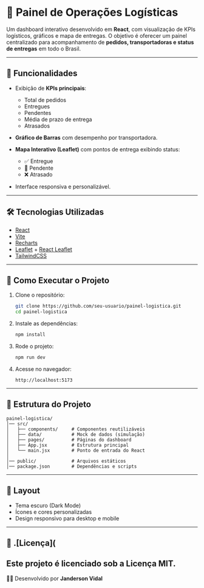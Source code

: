 # 🚚 Painel de Operações Logísticas

Um dashboard interativo desenvolvido em **React**, com visualização de
KPIs logísticos, gráficos e mapa de entregas.
O objetivo é oferecer um painel centralizado para acompanhamento de
**pedidos, transportadoras e status de entregas** em todo o Brasil.

------------------------------------------------------------------------

## 📌 Funcionalidades

-   Exibição de **KPIs principais**:

    -   Total de pedidos
    -   Entregues
    -   Pendentes
    -   Média de prazo de entrega
    -   Atrasados

-   **Gráfico de Barras** com desempenho por transportadora.

-   **Mapa Interativo (Leaflet)** com pontos de entrega exibindo status:

    -   ✅ Entregue
    -   🔵 Pendente
    -   ❌ Atrasado

-   Interface responsiva e personalizável.

------------------------------------------------------------------------

## 🛠️ Tecnologias Utilizadas

-   [React](https://react.dev/)
-   [Vite](https://vitejs.dev/)
-   [Recharts](https://recharts.org/)
-   [Leaflet](https://leafletjs.com/) + [React
    Leaflet](https://react-leaflet.js.org/)
-   [TailwindCSS](https://tailwindcss.com/)

------------------------------------------------------------------------

## 🚀 Como Executar o Projeto

1.  Clone o repositório:

    ``` bash
    git clone https://github.com/seu-usuario/painel-logistica.git
    cd painel-logistica
    ```

2.  Instale as dependências:

    ``` bash
    npm install
    ```

3.  Rode o projeto:

    ``` bash
    npm run dev
    ```

4.  Acesse no navegador:

        http://localhost:5173

------------------------------------------------------------------------

## 📂 Estrutura do Projeto

    painel-logistica/
    │── src/
    │   ├── components/     # Componentes reutilizáveis
    │   ├── data/           # Mock de dados (simulação)
    │   ├── pages/          # Páginas do dashboard
    │   ├── App.jsx         # Estrutura principal
    │   └── main.jsx        # Ponto de entrada do React
    │
    │── public/             # Arquivos estáticos
    │── package.json        # Dependências e scripts

------------------------------------------------------------------------

## 🎨 Layout

-   Tema escuro (Dark Mode)
-   Ícones e cores personalizadas
-   Design responsivo para desktop e mobile

------------------------------------------------------------------------

## 📜 .[Licença](

Este projeto é licenciado sob a **Licença MIT**.
------------------------------------------------------------------------
👨‍💻 Desenvolvido por **Janderson Vidal**
